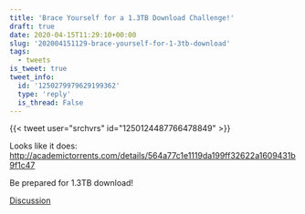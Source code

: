 ```yaml
---
title: 'Brace Yourself for a 1.3TB Download Challenge!'
draft: true
date: 2020-04-15T11:29:10+00:00
slug: '202004151129-brace-yourself-for-1-3tb-download'
tags:
  - tweets
is_tweet: true
tweet_info:
  id: '1250279979629199362'
  type: 'reply'
  is_thread: False
---
```




{{< tweet user="srchvrs" id="1250124487766478849" >}}

Looks like it does: <http://academictorrents.com/details/564a77c1e1119da199ff32622a1609431b9f1c47>

Be prepared for 1.3TB download!

[Discussion](https://x.com/sytelus/status/1250279979629199362)
